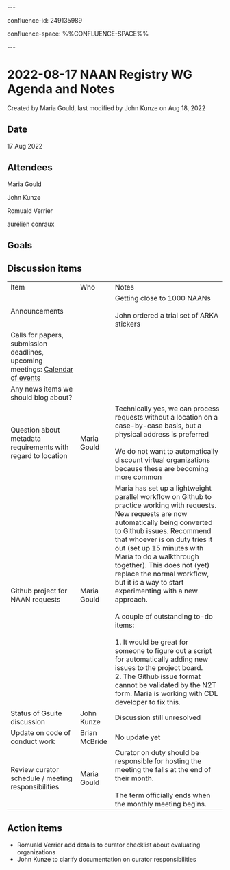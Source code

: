\---

confluence-id: 249135989

confluence-space: %%CONFLUENCE-SPACE%%

\---

2022-08-17 NAAN Registry WG Agenda and Notes
============================================

Created by Maria Gould, last modified by John Kunze on Aug 18, 2022

Date
----

17 Aug 2022

Attendees
---------

Maria Gould 

John Kunze 

Romuald Verrier 

aurélien conraux 

Goals
-----

Discussion items
----------------

|     |     |     |
| --- | --- | --- |
| Item | Who | Notes |
| Announcements |     | Getting close to 1000 NAANs<br><br>John ordered a trial set of ARKA stickers |
| Calls for papers, submission deadlines, upcoming meetings: [Calendar of events](Calendar-of-events_208341505.html) |     |     |
| Any news items we should blog about? |     |     |
| Question about metadata requirements with regard to location | Maria Gould | Technically yes, we can process requests without a location on a case-by-case basis, but a physical address is preferred<br><br>We do not want to automatically discount virtual organizations because these are becoming more common |
| Github project for NAAN requests | Maria Gould | Maria has set up a lightweight parallel workflow on Github to practice working with requests. New requests are now automatically being converted to Github issues. Recommend that whoever is on duty tries it out (set up 15 minutes with Maria to do a walkthrough together). This does not (yet) replace the normal workflow, but it is a way to start experimenting with a new approach.<br><br>A couple of outstanding to-do items:<br><br>1.  It would be great for someone to figure out a script for automatically adding new issues to the project board.<br>2.  The Github issue format cannot be validated by the N2T form. Maria is working with CDL developer to fix this. |
| Status of Gsuite discussion | John Kunze | Discussion still unresolved |
| Update on code of conduct work | Brian McBride | No update yet |
| Review curator schedule / meeting responsibilities | Maria Gould | Curator on duty should be responsible for hosting the meeting the falls at the end of their month.<br><br>The term officially ends when the monthly meeting begins. |

Action items
------------

*   Romuald Verrier add details to curator checklist about evaluating organizations
*   John Kunze to clarify documentation on curator responsibilities